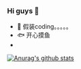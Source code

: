 ### Hi guys 👋
- 🐶 假装coding。。。。。
- 🐟 开心摸鱼
-
[![Anurag's github stats](https://github-readme-stats.vercel.app/api?username=zhuoshengjie&theme=vue&hide=commits)](https://github.com/anuraghazra/github-readme-stats)
